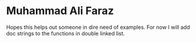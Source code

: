 # Muhammad Ali Faraz
Hopes this helps out someone in dire need of examples. For now I will add doc strings to the functions in double linked list. 